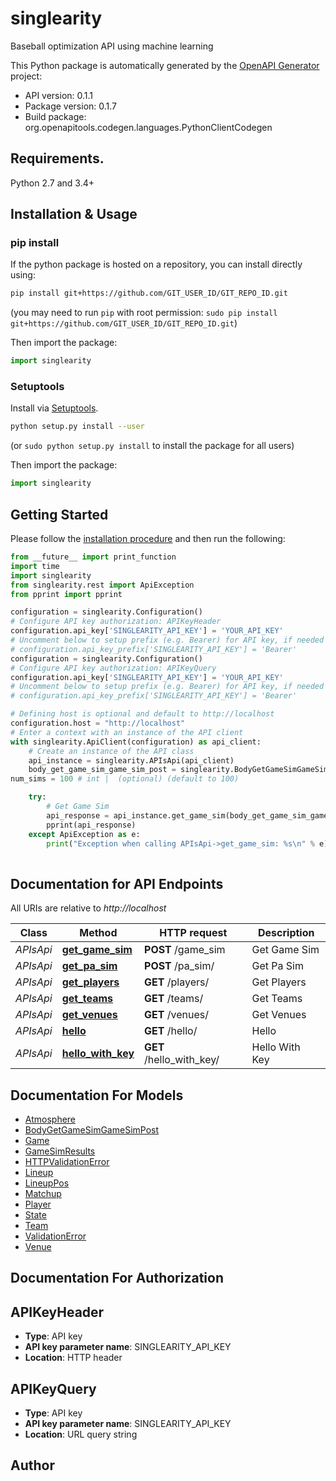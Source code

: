 # singlearity
Baseball optimization API using machine learning

This Python package is automatically generated by the [OpenAPI Generator](https://openapi-generator.tech) project:

- API version: 0.1.1
- Package version: 0.1.7
- Build package: org.openapitools.codegen.languages.PythonClientCodegen

## Requirements.

Python 2.7 and 3.4+

## Installation & Usage
### pip install

If the python package is hosted on a repository, you can install directly using:

```sh
pip install git+https://github.com/GIT_USER_ID/GIT_REPO_ID.git
```
(you may need to run `pip` with root permission: `sudo pip install git+https://github.com/GIT_USER_ID/GIT_REPO_ID.git`)

Then import the package:
```python
import singlearity
```

### Setuptools

Install via [Setuptools](http://pypi.python.org/pypi/setuptools).

```sh
python setup.py install --user
```
(or `sudo python setup.py install` to install the package for all users)

Then import the package:
```python
import singlearity
```

## Getting Started

Please follow the [installation procedure](#installation--usage) and then run the following:

```python
from __future__ import print_function
import time
import singlearity
from singlearity.rest import ApiException
from pprint import pprint

configuration = singlearity.Configuration()
# Configure API key authorization: APIKeyHeader
configuration.api_key['SINGLEARITY_API_KEY'] = 'YOUR_API_KEY'
# Uncomment below to setup prefix (e.g. Bearer) for API key, if needed
# configuration.api_key_prefix['SINGLEARITY_API_KEY'] = 'Bearer'
configuration = singlearity.Configuration()
# Configure API key authorization: APIKeyQuery
configuration.api_key['SINGLEARITY_API_KEY'] = 'YOUR_API_KEY'
# Uncomment below to setup prefix (e.g. Bearer) for API key, if needed
# configuration.api_key_prefix['SINGLEARITY_API_KEY'] = 'Bearer'

# Defining host is optional and default to http://localhost
configuration.host = "http://localhost"
# Enter a context with an instance of the API client
with singlearity.ApiClient(configuration) as api_client:
    # Create an instance of the API class
    api_instance = singlearity.APIsApi(api_client)
    body_get_game_sim_game_sim_post = singlearity.BodyGetGameSimGameSimPost() # BodyGetGameSimGameSimPost | 
num_sims = 100 # int |  (optional) (default to 100)

    try:
        # Get Game Sim
        api_response = api_instance.get_game_sim(body_get_game_sim_game_sim_post, num_sims=num_sims)
        pprint(api_response)
    except ApiException as e:
        print("Exception when calling APIsApi->get_game_sim: %s\n" % e)
    
```

## Documentation for API Endpoints

All URIs are relative to *http://localhost*

Class | Method | HTTP request | Description
------------ | ------------- | ------------- | -------------
*APIsApi* | [**get_game_sim**](docs/APIsApi.md#get_game_sim) | **POST** /game_sim | Get Game Sim
*APIsApi* | [**get_pa_sim**](docs/APIsApi.md#get_pa_sim) | **POST** /pa_sim/ | Get Pa Sim
*APIsApi* | [**get_players**](docs/APIsApi.md#get_players) | **GET** /players/ | Get Players
*APIsApi* | [**get_teams**](docs/APIsApi.md#get_teams) | **GET** /teams/ | Get Teams
*APIsApi* | [**get_venues**](docs/APIsApi.md#get_venues) | **GET** /venues/ | Get Venues
*APIsApi* | [**hello**](docs/APIsApi.md#hello) | **GET** /hello/ | Hello
*APIsApi* | [**hello_with_key**](docs/APIsApi.md#hello_with_key) | **GET** /hello_with_key/ | Hello With Key


## Documentation For Models

 - [Atmosphere](docs/Atmosphere.md)
 - [BodyGetGameSimGameSimPost](docs/BodyGetGameSimGameSimPost.md)
 - [Game](docs/Game.md)
 - [GameSimResults](docs/GameSimResults.md)
 - [HTTPValidationError](docs/HTTPValidationError.md)
 - [Lineup](docs/Lineup.md)
 - [LineupPos](docs/LineupPos.md)
 - [Matchup](docs/Matchup.md)
 - [Player](docs/Player.md)
 - [State](docs/State.md)
 - [Team](docs/Team.md)
 - [ValidationError](docs/ValidationError.md)
 - [Venue](docs/Venue.md)


## Documentation For Authorization


## APIKeyHeader

- **Type**: API key
- **API key parameter name**: SINGLEARITY_API_KEY
- **Location**: HTTP header


## APIKeyQuery

- **Type**: API key
- **API key parameter name**: SINGLEARITY_API_KEY
- **Location**: URL query string


## Author





